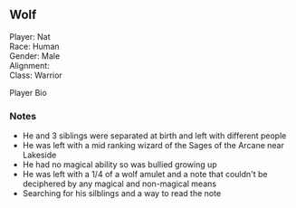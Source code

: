 ## Wolf

Player: Nat  
Race: Human  
Gender: Male  
Alignment:  
Class: Warrior

Player Bio

### Notes

* He and 3 siblings were separated at birth and left with different people
* He was left with a mid ranking wizard of the Sages of the Arcane near Lakeside
* He had no magical ability so was bullied growing up
* He was left with a 1/4 of a wolf amulet and a note that couldn't be deciphered by any magical and non-magical means
* Searching for his silblings and a way to read the note
